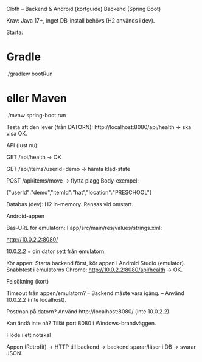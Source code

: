 Cloth – Backend & Android (kortguide)
Backend (Spring Boot)

Krav: Java 17+, inget DB-install behövs (H2 används i dev).

Starta:

# Gradle
./gradlew bootRun
# eller Maven
./mvnw spring-boot:run


Testa att den lever (från DATORN):
http://localhost:8080/api/health → ska visa OK.

API (just nu):

GET /api/health → OK

GET /api/items?userId=demo → hämta kläd-state

POST /api/items/move → flytta plagg
Body-exempel:

{"userId":"demo","itemId":"hat","location":"PRESCHOOL"}


Databas (dev): H2 in-memory. Rensas vid omstart.

Android-appen

Bas-URL för emulatorn:
I app/src/main/res/values/strings.xml:

<string name="backend_base_url">http://10.0.2.2:8080/</string>


10.0.2.2 = din dator sett från emulatorn.

Kör appen: Starta backend först, kör appen i Android Studio (emulator).
Snabbtest i emulatorns Chrome: http://10.0.2.2:8080/api/health → OK.

Felsökning (kort)

Timeout från appen/emulatorn?
– Backend måste vara igång.
– Använd 10.0.2.2 (inte localhost).

Postman på datorn? Använd http://localhost:8080/ (inte 10.0.2.2).

Kan ändå inte nå? Tillåt port 8080 i Windows-brandväggen.

Flöde i ett nötskal

Appen (Retrofit) → HTTP till backend → backend sparar/läser i DB → svarar JSON.